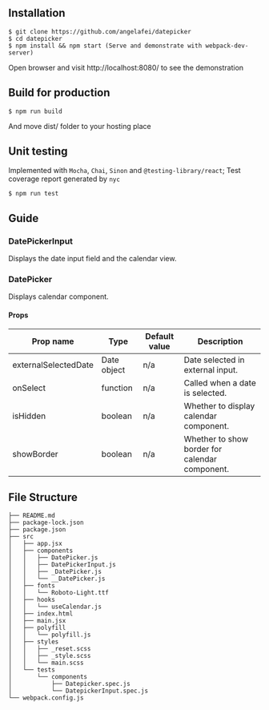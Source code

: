 ## Installation

```shell
$ git clone https://github.com/angelafei/datepicker
$ cd datepicker
$ npm install && npm start (Serve and demonstrate with webpack-dev-server)
```
Open browser and visit http://localhost:8080/ to see the demonstration

## Build for production
```shell
$ npm run build
```
And move dist/ folder to your hosting place

## Unit testing
Implemented with `Mocha`, `Chai`, `Sinon` and `@testing-library/react`; Test coverage report generated by `nyc` 
```shell
$ npm run test
```  

## Guide

### DatePickerInput

Displays the date input field and the calendar view.

### DatePicker

Displays calendar component.

#### Props

|Prop name|Type|Default value|Description|
|----|----|----|----|
|externalSelectedDate|Date object|n/a|Date selected in external input.|
|onSelect|function|n/a|Called when a date is selected.|
|isHidden|boolean|n/a|Whether to display calendar component.|
|showBorder|boolean|n/a|Whether to show border for calendar component.|

## File Structure
```
├── README.md
├── package-lock.json
├── package.json
├── src
│   ├── app.jsx
│   ├── components
│   │   ├── DatePicker.js
│   │   ├── DatePickerInput.js
│   │   ├── _DatePicker.js
│   │   └── __DatePicker.js
│   ├── fonts
│   │   └── Roboto-Light.ttf
│   ├── hooks
│   │   └── useCalendar.js
│   ├── index.html
│   ├── main.jsx
│   ├── polyfill
│   │   └── polyfill.js
│   ├── styles
│   │   ├── _reset.scss
│   │   ├── _style.scss
│   │   └── main.scss
│   └── tests
│       └── components
│           ├── Datepicker.spec.js
│           └── DatepickerInput.spec.js
└── webpack.config.js
```
